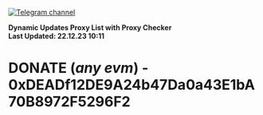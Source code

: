 [![Telegram channel](https://img.shields.io/endpoint?url=https://runkit.io/damiankrawczyk/telegram-badge/branches/master?url=https://t.me/n4z4v0d)](https://t.me/n4z4v0d) 

**Dynamic Updates Proxy List with Proxy Checker**  
**Last Updated: 22.12.23 10:11**

# DONATE (_any evm_) - 0xDEADf12DE9A24b47Da0a43E1bA70B8972F5296F2
